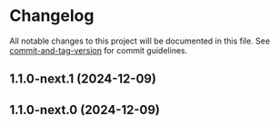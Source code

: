 # Changelog

All notable changes to this project will be documented in this file. See [commit-and-tag-version](https://github.com/absolute-version/commit-and-tag-version) for commit guidelines.

## 1.1.0-next.1 (2024-12-09)

## 1.1.0-next.0 (2024-12-09)
